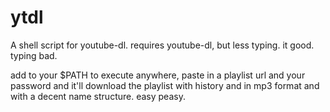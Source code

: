 # ytdl
A shell script for youtube-dl. requires youtube-dl, but less typing. it good. typing bad.


add to your $PATH to execute anywhere, paste in a playlist url and your password and it'll download the playlist with history and in mp3 format and with a decent name structure. easy peasy.
